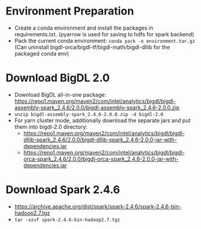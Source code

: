 # Environment Preparation
- Create a conda environment and install the packages in requirements.txt. (pyarrow is used for saving to hdfs for spark backend)
- Pack the current conda environment: `conda pack -o environment.tar.gz` (Can uninstall bigdl-orca/bigdl-tf/bigdl-math/bigdl-dllib for the packaged conda env)

# Download BigDL 2.0
- Download BigDL all-in-one package: https://repo1.maven.org/maven2/com/intel/analytics/bigdl/bigdl-assembly-spark_2.4.6/2.0.0/bigdl-assembly-spark_2.4.6-2.0.0.zip
- `unzip bigdl-assembly-spark_2.4.6-2.0.0.zip -d bigdl-2.0`
- For yarn cluster mode, additionally download the separate jars and put them into bigdl-2.0 directory:
  - https://repo1.maven.org/maven2/com/intel/analytics/bigdl/bigdl-dllib-spark_2.4.6/2.0.0/bigdl-dllib-spark_2.4.6-2.0.0-jar-with-dependencies.jar
  - https://repo1.maven.org/maven2/com/intel/analytics/bigdl/bigdl-orca-spark_2.4.6/2.0.0/bigdl-orca-spark_2.4.6-2.0.0-jar-with-dependencies.jar

# Download Spark 2.4.6
- https://archive.apache.org/dist/spark/spark-2.4.6/spark-2.4.6-bin-hadoop2.7.tgz
- `tar -xzvf spark-2.4.6-bin-hadoop2.7.tgz`
